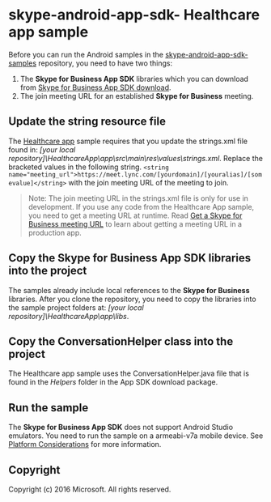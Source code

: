 # skype-android-app-sdk- Healthcare app sample

Before you can run the Android samples in the [skype-android-app-sdk-samples](https://github.com/OfficeDev/skype-android-app-sdk-samples) repository, 
you need to have two things:

1. The **Skype for Business App SDK** libraries which you can download from [Skype for Business App SDK download](http://aka.ms/sfbappsdkdownload_android). 
2. The join meeting URL for an established **Skype for Business** meeting.


## Update the string resource file

The [Healthcare app](https://github.com/OfficeDev/skype-android-app-sdk-samples/tree/master/HealthcareApp) sample requires
that you update the strings.xml file found in:  _[your local repository]\\HealthcareApp\app\src\main\res\values\strings.xml_. Replace the 
bracketed values in the following string.    ``` <string name="meeting_url">https://meet.lync.com/[yourdomain]/[youralias]/[somevalue]</string> ``` with 
the join meeting URL of the meeting to join. 

>Note: The join meeting URL in the strings.xml file is only for use in development. If you use any code from the Healthcare App sample, you need to get 
a meeting URL at runtime. Read [Get a Skype for Business meeting URL](GetMeetingURL.md) to learn about getting a meeting URL in a production app.

## Copy the Skype for Business App SDK libraries into the project

The samples already include local references to the **Skype for Business** libraries. After you clone the repository, you need to copy the libraries into
the sample project folders at: _[your local repository]\HealthcareApp\app\libs_. 

## Copy the ConversationHelper class into the project

The Healthcare app sample uses the ConversationHelper.java file that is found in the _Helpers_ folder in the App SDK download package.

## Run the sample

The **Skype for Business App SDK** does not support Android Studio emulators. You need to run the sample on a armeabi-v7a mobile device. See [Platform Considerations](PlatformConsiderations.md) for 
more information.


## Copyright
Copyright (c) 2016 Microsoft. All rights reserved.

